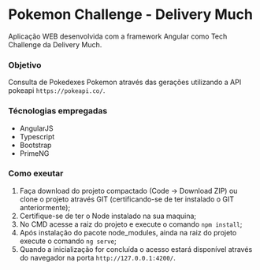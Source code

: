 # Pokemon Challenge - Delivery Much
Aplicação WEB desenvolvida com a framework Angular como Tech Challenge da Delivery Much.

### Objetivo
Consulta de Pokedexes Pokemon através das gerações utilizando a API pokeapi `https://pokeapi.co/`.

### Técnologias empregadas
<ul>
  <li>AngularJS</li>
  <li>Typescript</li>
  <li>Bootstrap</li>
  <li>PrimeNG</li>
</ul>

### Como exeutar
1. Faça download do projeto compactado (Code -> Download ZIP) ou clone o projeto através GIT (certificando-se de ter instalado o GIT anteriormente);
2. Certifique-se de ter o Node instalado na sua maquina;
3. No CMD acesse a raiz do projeto e execute o comando `npm install`;
4. Após instalação do pacote node_modules, ainda na raiz do projeto execute o comando `ng serve`;
5. Quando a inicialização for concluída o acesso estará disponível através do navegador na porta `http://127.0.0.1:4200/`.

